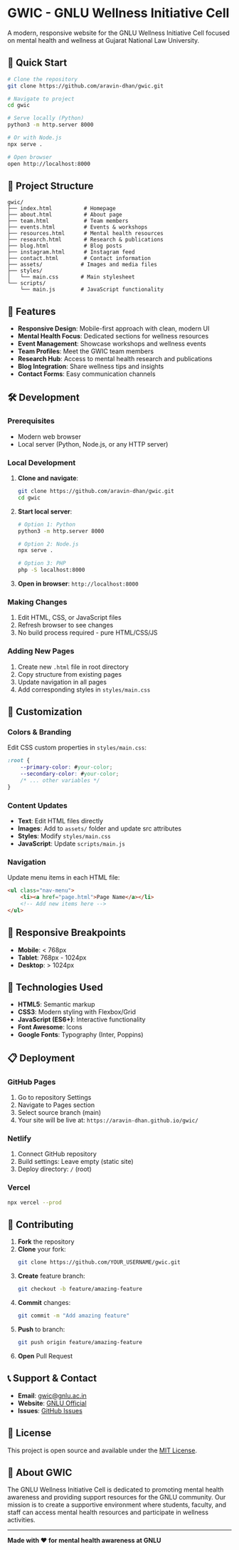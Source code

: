 # GWIC - GNLU Wellness Initiative Cell

A modern, responsive website for the GNLU Wellness Initiative Cell focused on mental health and wellness at Gujarat National Law University.

## 🚀 Quick Start

```bash
# Clone the repository
git clone https://github.com/aravin-dhan/gwic.git

# Navigate to project
cd gwic

# Serve locally (Python)
python3 -m http.server 8000

# Or with Node.js
npx serve .

# Open browser
open http://localhost:8000
```

## 📁 Project Structure

```
gwic/
├── index.html          # Homepage
├── about.html          # About page
├── team.html           # Team members
├── events.html         # Events & workshops
├── resources.html      # Mental health resources
├── research.html       # Research & publications
├── blog.html           # Blog posts
├── instagram.html      # Instagram feed
├── contact.html        # Contact information
├── assets/            # Images and media files
├── styles/
│   └── main.css       # Main stylesheet
└── scripts/
    └── main.js        # JavaScript functionality
```

## 🎨 Features

- **Responsive Design**: Mobile-first approach with clean, modern UI
- **Mental Health Focus**: Dedicated sections for wellness resources
- **Event Management**: Showcase workshops and wellness events
- **Team Profiles**: Meet the GWIC team members
- **Research Hub**: Access to mental health research and publications
- **Blog Integration**: Share wellness tips and insights
- **Contact Forms**: Easy communication channels

## 🛠️ Development

### Prerequisites
- Modern web browser
- Local server (Python, Node.js, or any HTTP server)

### Local Development
1. **Clone and navigate**:
   ```bash
   git clone https://github.com/aravin-dhan/gwic.git
   cd gwic
   ```

2. **Start local server**:
   ```bash
   # Option 1: Python
   python3 -m http.server 8000
   
   # Option 2: Node.js
   npx serve .
   
   # Option 3: PHP
   php -S localhost:8000
   ```

3. **Open in browser**: `http://localhost:8000`

### Making Changes
1. Edit HTML, CSS, or JavaScript files
2. Refresh browser to see changes
3. No build process required - pure HTML/CSS/JS

### Adding New Pages
1. Create new `.html` file in root directory
2. Copy structure from existing pages
3. Update navigation in all pages
4. Add corresponding styles in `styles/main.css`

## 🎯 Customization

### Colors & Branding
Edit CSS custom properties in `styles/main.css`:
```css
:root {
    --primary-color: #your-color;
    --secondary-color: #your-color;
    /* ... other variables */
}
```

### Content Updates
- **Text**: Edit HTML files directly
- **Images**: Add to `assets/` folder and update src attributes
- **Styles**: Modify `styles/main.css`
- **JavaScript**: Update `scripts/main.js`

### Navigation
Update menu items in each HTML file:
```html
<ul class="nav-menu">
    <li><a href="page.html">Page Name</a></li>
    <!-- Add new items here -->
</ul>
```

## 📱 Responsive Breakpoints

- **Mobile**: < 768px
- **Tablet**: 768px - 1024px
- **Desktop**: > 1024px

## 🔧 Technologies Used

- **HTML5**: Semantic markup
- **CSS3**: Modern styling with Flexbox/Grid
- **JavaScript (ES6+)**: Interactive functionality
- **Font Awesome**: Icons
- **Google Fonts**: Typography (Inter, Poppins)

## 📋 Deployment

### GitHub Pages
1. Go to repository Settings
2. Navigate to Pages section
3. Select source branch (main)
4. Your site will be live at: `https://aravin-dhan.github.io/gwic/`

### Netlify
1. Connect GitHub repository
2. Build settings: Leave empty (static site)
3. Deploy directory: `/` (root)

### Vercel
```bash
npx vercel --prod
```

## 🤝 Contributing

1. **Fork** the repository
2. **Clone** your fork:
   ```bash
   git clone https://github.com/YOUR_USERNAME/gwic.git
   ```
3. **Create** feature branch:
   ```bash
   git checkout -b feature/amazing-feature
   ```
4. **Commit** changes:
   ```bash
   git commit -m "Add amazing feature"
   ```
5. **Push** to branch:
   ```bash
   git push origin feature/amazing-feature
   ```
6. **Open** Pull Request

## 📞 Support & Contact

- **Email**: gwic@gnlu.ac.in
- **Website**: [GNLU Official](https://www.gnlu.ac.in/)
- **Issues**: [GitHub Issues](https://github.com/aravin-dhan/gwic/issues)

## 📄 License

This project is open source and available under the [MIT License](LICENSE).

## 🏥 About GWIC

The GNLU Wellness Initiative Cell is dedicated to promoting mental health awareness and providing support resources for the GNLU community. Our mission is to create a supportive environment where students, faculty, and staff can access mental health resources and participate in wellness activities.

---

**Made with ❤️ for mental health awareness at GNLU**